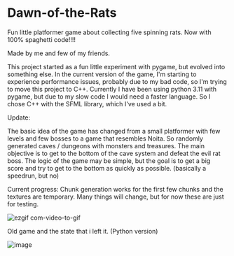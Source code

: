 ﻿# Dawn-of-the-Rats
Fun little platformer game about collecting five spinning rats. Now with 100% spaghetti code!!!!

Made by me and few of my friends.

This project started as a fun little experiment with pygame, but evolved into something else. In the current version of the game, I'm starting to experience performance issues, probably due to my bad code, so I'm trying to move this project to C++. Currently I have been using python 3.11 with pygame, but due to my slow code I would need a faster language. So I chose C++ with the SFML library, which I've used a bit.


Update:

The basic idea of the game has changed from a small platformer with few levels and few bosses to a game that resembles Noita. So randomly generated caves / dungeons with monsters and treasures. The main objective is to get to the bottom of the cave system and defeat the evil rat boss. The logic of the game may be simple, but the goal is to get a big score and try to get to the bottom as quickly as possible. (basically a speedrun, but no)

Current progress:
Chunk generation works for the first few chunks and the textures are temporary. Many things will change, but for now these are just for testing.


![ezgif com-video-to-gif](https://user-images.githubusercontent.com/89298953/220694225-647b6a36-5451-4f4a-8344-ea7df852f9d8.gif)


Old game and the state that i left it. (Python version)

![image](https://user-images.githubusercontent.com/89298953/187884687-37b4943b-623e-48ae-a06e-9ce663faf560.png)
